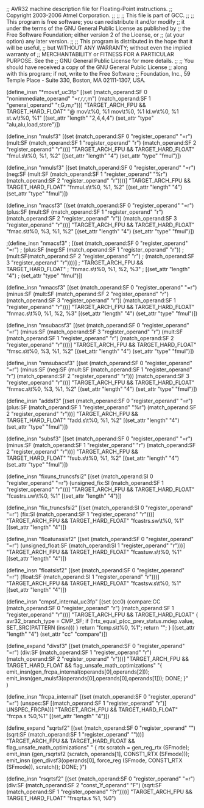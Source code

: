 ;;   AVR32 machine description file for Floating-Point instructions.
;;   Copyright 2003-2006 Atmel Corporation.
;;
;;
;;   This file is part of GCC.
;;
;;   This program is free software; you can redistribute it and/or modify
;;   it under the terms of the GNU General Public License as published by
;;   the Free Software Foundation; either version 2 of the License, or
;;   (at your option) any later version.
;;
;;   This program is distributed in the hope that it will be useful,
;;   but WITHOUT ANY WARRANTY; without even the implied warranty of
;;   MERCHANTABILITY or FITNESS FOR A PARTICULAR PURPOSE.  See the
;;   GNU General Public License for more details.
;;
;;   You should have received a copy of the GNU General Public License
;;   along with this program; if not, write to the Free Software
;;   Foundation, Inc., 59 Temple Place - Suite 330, Boston, MA 02111-1307, USA.

(define_insn "*movsf_uc3fp"
  [(set (match_operand:SF 0 "nonimmediate_operand"     "=r,r,r,m")
	(match_operand:SF 1 "general_operand"          "r,G,m,r"))]
  "TARGET_ARCH_FPU && TARGET_HARD_FLOAT"
  "@
   mov\t%0, %1
   mov\t%0, %1
   ld.w\t%0, %1
   st.w\t%0, %1"
  [(set_attr "length" "2,4,4,4")
   (set_attr "type" "alu,alu,load,store")])

(define_insn "mulsf3"
  [(set (match_operand:SF          0 "register_operand" "=r")
	(mult:SF (match_operand:SF 1 "register_operand" "r")
		 (match_operand:SF 2 "register_operand" "r")))]
  "TARGET_ARCH_FPU && TARGET_HARD_FLOAT"
  "fmul.s\t%0, %1, %2"
  [(set_attr "length" "4")
   (set_attr "type" "fmul")])

(define_insn "nmulsf3"
  [(set (match_operand:SF          0 "register_operand" "=r")
	(neg:SF (mult:SF (match_operand:SF 1 "register_operand" "%r")
                         (match_operand:SF 2 "register_operand" "r"))))]
  "TARGET_ARCH_FPU && TARGET_HARD_FLOAT"
  "fnmul.s\t%0, %1, %2"
  [(set_attr "length" "4")
   (set_attr "type" "fmul")])

(define_insn "macsf3"
  [(set (match_operand:SF          0 "register_operand" "=r")
	(plus:SF (mult:SF (match_operand:SF 1 "register_operand" "r")
                          (match_operand:SF 2 "register_operand" "r"))
                 (match_operand:SF 3 "register_operand" "r")))]
  "TARGET_ARCH_FPU && TARGET_HARD_FLOAT"
  "fmac.s\t%0, %3, %1, %2"
  [(set_attr "length" "4")
   (set_attr "type" "fmul")])

;(define_insn "nmacsf3"
;  [(set (match_operand:SF          0 "register_operand" "=r")
;	(plus:SF  (neg:SF (match_operand:SF 1 "register_operand" "r"))
;                            (mult:SF(match_operand:SF 2 "register_operand" "r")
;                                    (match_operand:SF 3 "register_operand" "r"))))]
;  "TARGET_ARCH_FPU && TARGET_HARD_FLOAT"
;  "fnmac.s\t%0, %1, %2, %3"
;  [(set_attr "length" "4")
;   (set_attr "type" "fmul")])

(define_insn "nmacsf3"
  [(set (match_operand:SF          0 "register_operand" "=r")
	(minus:SF  (mult:SF (match_operand:SF 2 "register_operand" "r")
                        (match_operand:SF 3 "register_operand" "r"))
	                    (match_operand:SF 1 "register_operand" "r")))]
  "TARGET_ARCH_FPU && TARGET_HARD_FLOAT"
  "fnmac.s\t%0, %1, %2, %3"
  [(set_attr "length" "4")
   (set_attr "type" "fmul")])

(define_insn "msubacsf3"
  [(set (match_operand:SF          0 "register_operand" "=r")
	(minus:SF (match_operand:SF 3 "register_operand" "r")
	          (mult:SF (match_operand:SF 1 "register_operand" "r")
                       (match_operand:SF 2 "register_operand" "r"))))]
  "TARGET_ARCH_FPU && TARGET_HARD_FLOAT"
  "fmsc.s\t%0, %3, %1, %2"
  [(set_attr "length" "4")
   (set_attr "type" "fmul")])

(define_insn "nmsubacsf3"
  [(set (match_operand:SF          0 "register_operand" "=r")
	(minus:SF  (neg:SF (mult:SF (match_operand:SF 1 "register_operand" "r")
                                    (match_operand:SF 2 "register_operand" "r")))
                   (match_operand:SF 3 "register_operand" "r")))]
  "TARGET_ARCH_FPU && TARGET_HARD_FLOAT"
  "fnmsc.s\t%0, %3, %1, %2"
  [(set_attr "length" "4")
   (set_attr "type" "fmul")])

(define_insn "addsf3"
  [(set (match_operand:SF 0 "register_operand" "=r")
	(plus:SF (match_operand:SF 1 "register_operand" "%r")
                   (match_operand:SF 2 "register_operand" "r")))]
  "TARGET_ARCH_FPU && TARGET_HARD_FLOAT"
  "fadd.s\t%0, %1, %2"
  [(set_attr "length" "4")
   (set_attr "type" "fmul")])

(define_insn "subsf3"
  [(set (match_operand:SF          0 "register_operand" "=r")
	(minus:SF (match_operand:SF 1 "register_operand" "r")
                  (match_operand:SF 2 "register_operand" "r")))]
  "TARGET_ARCH_FPU && TARGET_HARD_FLOAT"
  "fsub.s\t%0, %1, %2"
  [(set_attr "length" "4")
   (set_attr "type" "fmul")])

(define_insn "fixuns_truncsfsi2"
  [(set (match_operand:SI 0 "register_operand" "=r")
	(unsigned_fix:SI (match_operand:SF 1 "register_operand" "r")))]
  "TARGET_ARCH_FPU && TARGET_HARD_FLOAT"
  "fcastrs.uw\t%0, %1"
  [(set_attr "length" "4")])

(define_insn "fix_truncsfsi2"
  [(set (match_operand:SI 0 "register_operand" "=r")
	(fix:SI (match_operand:SF 1 "register_operand" "r")))]
  "TARGET_ARCH_FPU && TARGET_HARD_FLOAT"
  "fcastrs.sw\t%0, %1"
  [(set_attr "length" "4")])

(define_insn "floatunssisf2"
  [(set (match_operand:SF 0 "register_operand" "=r")
        (unsigned_float:SF (match_operand:SI 1 "register_operand" "r")))]
  "TARGET_ARCH_FPU && TARGET_HARD_FLOAT"
  "fcastuw.s\t%0, %1"
  [(set_attr "length" "4")])

(define_insn "floatsisf2"
  [(set (match_operand:SF 0 "register_operand" "=r")
        (float:SF (match_operand:SI 1 "register_operand" "r")))]
  "TARGET_ARCH_FPU && TARGET_HARD_FLOAT"
  "fcastsw.s\t%0, %1"
  [(set_attr "length" "4")])

(define_insn "cmpsf_internal_uc3fp"
  [(set (cc0)
        (compare:CC
         (match_operand:SF 0 "register_operand" "r")
         (match_operand:SF 1 "register_operand" "r")))]
  "TARGET_ARCH_FPU && TARGET_HARD_FLOAT"
  {
        avr32_branch_type = CMP_SF;
   if (!rtx_equal_p(cc_prev_status.mdep.value, SET_SRC(PATTERN (insn))) )
      return "fcmp.s\t%0, %1";
   return "";
  }
  [(set_attr "length" "4")
   (set_attr "cc" "compare")])

(define_expand "divsf3"
  [(set (match_operand:SF 0 "register_operand" "=r")
	(div:SF (match_operand:SF 1 "register_operand" "r")
		 (match_operand:SF 2 "register_operand" "r")))]
  "TARGET_ARCH_FPU && TARGET_HARD_FLOAT && flag_unsafe_math_optimizations"
  "{
    emit_insn(gen_frcpa_internal(operands[0],operands[2]));
    emit_insn(gen_mulsf3(operands[0],operands[0],operands[1]));
    DONE;
  }"  
)

(define_insn "frcpa_internal"
  [(set (match_operand:SF 0 "register_operand" "=r")
	(unspec:SF [(match_operand:SF 1 "register_operand" "r")] UNSPEC_FRCPA))]
  "TARGET_ARCH_FPU && TARGET_HARD_FLOAT"
  "frcpa.s %0,%1"
  [(set_attr "length" "4")])

(define_expand "sqrtsf2"
  [(set (match_operand:SF 0 "register_operand" "")
	(sqrt:SF (match_operand:SF 1 "register_operand" "")))]
  "TARGET_ARCH_FPU && TARGET_HARD_FLOAT && flag_unsafe_math_optimizations"
  "
{
  rtx scratch = gen_reg_rtx (SFmode);
  emit_insn (gen_rsqrtsf2 (scratch, operands[1], CONST1_RTX (SFmode)));
  emit_insn (gen_divsf3(operands[0], force_reg (SFmode, CONST1_RTX (SFmode)),
			 scratch));
  DONE;
}")

(define_insn "rsqrtsf2"
  [(set (match_operand:SF 0 "register_operand" "=r")
	(div:SF (match_operand:SF 2 "const_1f_operand" "F")
		(sqrt:SF (match_operand:SF 1 "register_operand" "?r"))))]
  "TARGET_ARCH_FPU && TARGET_HARD_FLOAT"
  "frsqrta.s %1, %0")
